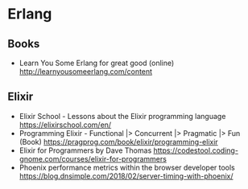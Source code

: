 # Erlang

## Books

* Learn You Some Erlang for great good (online)
  http://learnyousomeerlang.com/content

## Elixir

* Elixir School - Lessons about the Elixir programming language
  https://elixirschool.com/en/
* Programming Elixir - Functional |> Concurrent |> Pragmatic |> Fun (Book)
  https://pragprog.com/book/elixir/programming-elixir
* Elixir for Programmers by Dave Thomas
  https://codestool.coding-gnome.com/courses/elixir-for-programmers
* Phoenix performance metrics within the browser developer tools
  https://blog.dnsimple.com/2018/02/server-timing-with-phoenix/
